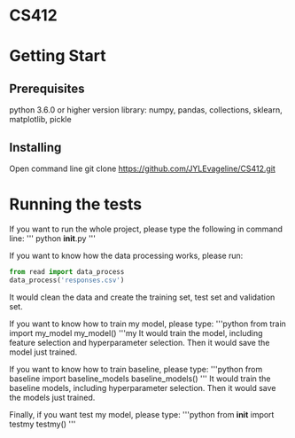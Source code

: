 # CS412

# Getting Start
## Prerequisites
python 3.6.0 or higher version
library: numpy, pandas, collections, sklearn, matplotlib, pickle

## Installing
Open command line
git clone https://github.com/JYLEvageline/CS412.git

# Running the tests
If you want to run the whole project, please type the following in command line:
'''
python __init__.py
'''

If you want to know how the data processing works, please run:
```python
from read import data_process
data_process('responses.csv')
```
It would clean the data and create the training set, test set and validation set.

If you want to know how to train my model, please type:
'''python
from train import my_model
my_model()
'''my
It would train the model, including feature selection and hyperparameter selection. Then it would save the model just trained.

If you want to know how to train baseline, please type:
'''python
from baseline import baseline_models
baseline_models()
'''
It would train the baseline models, including hyperparameter selection. Then it would save the models just trained.

Finally, if you want test my model, please type:
'''python
from __init__ import testmy
testmy()
'''
